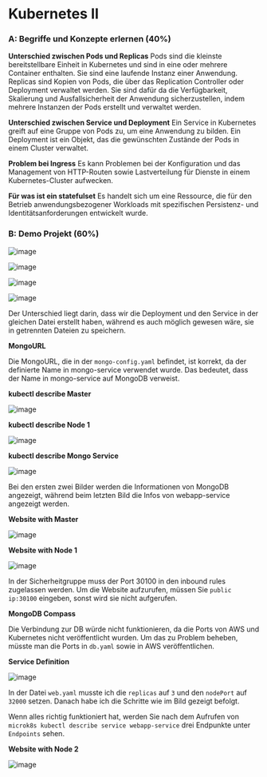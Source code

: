 # Kubernetes II

### A: Begriffe und Konzepte erlernen (40%)

<b>Unterschied zwischen Pods und Replicas</b>
Pods sind die kleinste bereitstellbare Einheit in Kubernetes und sind in eine oder mehrere Container enthalten. Sie sind eine laufende Instanz einer Anwendung.
Replicas sind Kopien von Pods, die über das Replication Controller oder Deployment verwaltet werden. Sie sind dafür da die Verfügbarkeit, Skalierung und Ausfallsicherheit der Anwendung sicherzustellen, indem mehrere Instanzen der Pods erstellt und verwaltet werden.

<b>Unterschied zwischen Service und Deployment</b>
Ein Service in Kubernetes greift auf eine Gruppe von Pods zu, um eine Anwendung zu bilden.
Ein Deployment ist ein Objekt, das die gewünschten Zustände der Pods in einem Cluster verwaltet.

<b>Problem bei Ingress</b>
Es kann Problemen bei der Konfiguration und das Management von HTTP-Routen sowie Lastverteilung für Dienste in einem Kubernetes-Cluster aufwecken.

<b>Für was ist ein statefulset</b>
Es handelt sich um eine Ressource, die für den Betrieb anwendungsbezogener Workloads mit spezifischen Persistenz- und Identitätsanforderungen entwickelt wurde.

### B: Demo Projekt (60%)

![image](https://github.com/aabishtkhh/M347-Dienst_mit_Container_anwenden/blob/main/KN07/images/B-Files.png)

![image](https://github.com/aabishtkhh/M347-Dienst_mit_Container_anwenden/blob/main/KN07/images/B-adding-files-in-cluster.png)

![image](https://github.com/aabishtkhh/M347-Dienst_mit_Container_anwenden/blob/main/KN07/images/B-check-Installation.png)

![image](https://github.com/aabishtkhh/M347-Dienst_mit_Container_anwenden/blob/main/KN07/images/B-B-check-not-visible-files.png)

Der Unterschied liegt darin, dass wir die Deployment und den Service in der gleichen Datei erstellt haben, während es auch möglich gewesen wäre, sie in getrennten Dateien zu speichern.

<b>MongoURL</b>

Die MongoURL, die in der `mongo-config.yaml` befindet, ist korrekt, da der definierte Name in mongo-service verwendet wurde. Das bedeutet, dass der Name in mongo-service auf MongoDB verweist.

<b>kubectl describe Master</b>

![image](https://github.com/aabishtkhh/M347-Dienst_mit_Container_anwenden/blob/main/KN07/images/B-describe-master.png)

<b>kubectl describe Node 1</b>

![image](https://github.com/aabishtkhh/M347-Dienst_mit_Container_anwenden/blob/main/KN07/images/B-describe-node-1.png)

<b>kubectl describe Mongo Service</b>

![image](https://github.com/aabishtkhh/M347-Dienst_mit_Container_anwenden/blob/main/KN07/images/B-describe-service.png)

Bei den ersten zwei Bilder werden die Informationen von MongoDB angezeigt, während beim letzten Bild die Infos von webapp-service angezeigt werden.

<b>Website with Master</b>

![image](https://github.com/aabishtkhh/M347-Dienst_mit_Container_anwenden/blob/main/KN07/images/B-website-with-master.png)

<b>Website with Node 1</b>

![image](https://github.com/aabishtkhh/M347-Dienst_mit_Container_anwenden/blob/main/KN07/images/B-website-with-node-1.png)

In der Sicherheitgruppe muss der Port 30100 in den inbound rules zugelassen werden. Um die Website aufzurufen, müssen Sie `public ip:30100` eingeben, sonst wird sie nicht aufgerufen.

<b>MongoDB Compass</b>

Die Verbindung zur DB würde nicht funktionieren, da die Ports von AWS und Kubernetes nicht veröffentlicht wurden. Um das zu Problem beheben, müsste man die Ports in `db.yaml` sowie in AWS veröffentlichen.

<b>Service Definition</b>

![image](https://github.com/aabishtkhh/M347-Dienst_mit_Container_anwenden/blob/main/KN07/images/B-changing-ports.png)

In der Datei `web.yaml` musste ich die `replicas` auf `3` und den `nodePort` auf `32000` setzen. Danach habe ich die Schritte wie im Bild gezeigt befolgt.

Wenn alles richtig funktioniert hat, werden Sie nach dem Aufrufen von `microk8s kubectl describe service webapp-service` drei Endpunkte unter `Endpoints` sehen.

<b>Website with Node 2</b>

![image](https://github.com/aabishtkhh/M347-Dienst_mit_Container_anwenden/blob/main/KN07/images/B-website-with-node-2.png)
